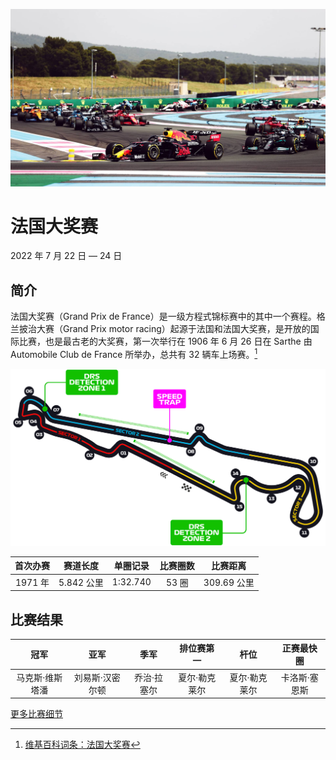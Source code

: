 ![法国大奖赛](../../media/img/photos/fr.jpg)

# 法国大奖赛

2022 年 7 月 22 日 — 24 日

## 简介

法国大奖赛（Grand Prix de France）是一级方程式锦标赛中的其中一个赛程。格兰披治大赛（Grand Prix motor racing）起源于法国和法国大奖赛，是开放的国际比赛，也是最古老的大奖赛，第一次举行在 1906 年 6 月 26 日在 Sarthe 由 Automobile Club de France 所举办，总共有 32 辆车上场赛。[^1]

![赛道图](../../media/img/circuits/fr-2022.png)

| 首次办赛 |  赛道长度  | 单圈记录 | 比赛圈数 |  比赛距离   |
| :------: | :--------: | :------: | :------: | :---------: |
| 1971 年  | 5.842 公里 | 1:32.740 |  53 圈   | 309.69 公里 |

## 比赛结果

|      冠军       |      亚军       |    季军     |  排位赛第一   |     杆位      |  正赛最快圈   |
| :-------------: | :-------------: | :---------: | :-----------: | :-----------: | :-----------: |
| 马克斯·维斯塔潘 | 刘易斯·汉密尔顿 | 乔治·拉塞尔 | 夏尔·勒克莱尔 | 夏尔·勒克莱尔 | 卡洛斯·塞恩斯 |

[更多比赛细节](https://www.formula1.com/en/racing/2022/France.html)

[^1]: [维基百科词条：法国大奖赛](https://zh.wikipedia.org/wiki/%E6%B3%95%E5%9C%8B%E5%A4%A7%E7%8D%8E%E8%B3%BD)
